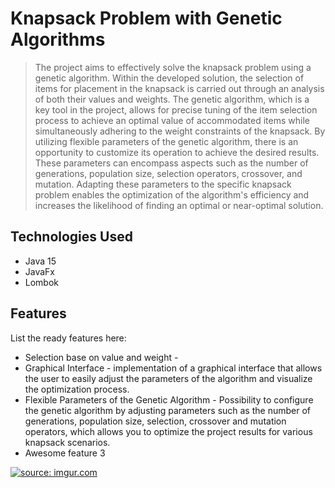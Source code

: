 # Knapsack Problem with Genetic Algorithms
> The project aims to effectively solve the knapsack problem using a genetic algorithm. Within the developed solution, the selection of items for placement in the knapsack is carried out through an analysis of both their values and weights. The genetic algorithm, which is a key tool in the project, allows for precise tuning of the item selection process to achieve an optimal value of accommodated items while simultaneously adhering to the weight constraints of the knapsack.
> By utilizing flexible parameters of the genetic algorithm, there is an opportunity to customize its operation to achieve the desired results. These parameters can encompass aspects such as the number of generations, population size, selection operators, crossover, and mutation. Adapting these parameters to the specific knapsack problem enables the optimization of the algorithm's efficiency and increases the likelihood of finding an optimal or near-optimal solution.

## Technologies Used
- Java 15
- JavaFx
- Lombok

## Features
List the ready features here:
- Selection base on value and weight - 
- Graphical Interface - implementation of a graphical interface that allows the user to easily adjust the parameters of the algorithm and visualize the optimization process.
- Flexible Parameters of the Genetic Algorithm - Possibility to configure the genetic algorithm by adjusting parameters such as the number of generations, population size, selection, crossover and mutation operators, which allows you to optimize the project results for various knapsack scenarios.
- Awesome feature 3

<a href="https://imgur.com/Ka1Jz2i"><img src="https://i.imgur.com/Ka1Jz2i.png" title="source: imgur.com" /></a>
